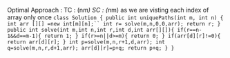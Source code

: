 Optimal Approach :
TC : (n*m)
SC :  (n*m) as we are visting each index of array only once
`class Solution {
public int uniquePaths(int m, int n) {
int arr [][] =new int[m][n];``
int r= solve(m,n,0,0,arr);
return r;
}
public int solve(int m,int n,int r,int d,int arr[][]){
if(r==n-1&&d==m-1){
return 1;
}
if(r>=n||d>=m){
return 0;
}
if(arr[d][r]!=0){
return arr[d][r];
}
int p=solve(m,n,r+1,d,arr);
int q=solve(m,n,r,d+1,arr);
arr[d][r]=p+q;
return p+q;
}
}`